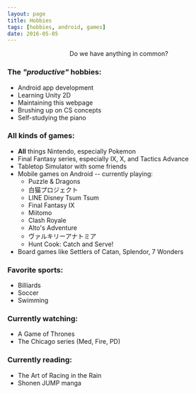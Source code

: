 ```yaml
---
layout: page
title: Hobbies
tags: [hobbies, android, games]
date: 2016-05-05
---
```

    
<center>Do we have anything in common?</center>


### The *"productive"* hobbies:
* Android app development
* Learning Unity 2D
* Maintaining this webpage
* Brushing up on CS concepts
* Self-studying the piano

### All kinds of games:
* __All__ things Nintendo, especially Pokemon
* Final Fantasy series, especially IX, X, and Tactics Advance
* Tabletop Simulator with some friends
* Mobile games on Android -- currently playing:
  * Puzzle & Dragons
  * 白猫プロジェクト
  * LINE Disney Tsum Tsum
  * Final Fantasy IX
  * Miitomo
  * Clash Royale
  * Alto's Adventure
  * ヴァルキリーアナトミア
  * Hunt Cook: Catch and Serve!
* Board games like Settlers of Catan, Splendor, 7 Wonders

### Favorite sports:
* Billiards
* Soccer
* Swimming

### Currently watching:
* A Game of Thrones
* The Chicago series (Med, Fire, PD)

### Currently reading:
* The Art of Racing in the Rain
* Shonen JUMP manga
